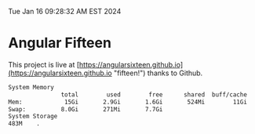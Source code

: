 Tue Jan 16 09:28:32 AM EST 2024

# Angular Fifteen


This project is live at [https://angularsixteen.github.io](https://angularsixteen.github.io "fifteen!") thanks to Github.

```bash
System Memory
               total        used        free      shared  buff/cache   available
Mem:            15Gi       2.9Gi       1.6Gi       524Mi        11Gi        12Gi
Swap:          8.0Gi       271Mi       7.7Gi
System Storage
483M	.
```

